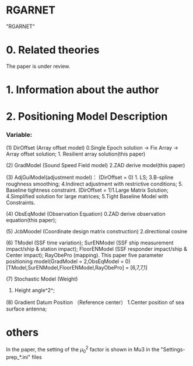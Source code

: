 # RGARNET
"RGARNET"


# 0. Related theories
The paper is under review.
# 1. Information about the author


# 2. Positioning Model Description
### Variable:
(1) DirOffset (Array offset model)
0.Single Epoch solution -> Fix Array -> Array offset solution;  1. Resilient array solution(this paper)

(2) GradModel (Sound Speed Field model)
2.ZAD derive model(this paper)  

(3) AdjGuiModel(adjustment model)：
(DirOffset = 0) 1. LS; 3.B-spline roughness smoothing; 4.Indirect adjustment with restrictive conditions; 5. Baseline tightness constraint.
(DirOffset = 1)1.Large Matrix Solution; 4.Simplified solution for large matrices;  5.Tight Baseline Model with Constraints.

(4) ObsEqModel (Observation Equation)
0.ZAD derive observation equation(this paper);

(5) JcbMoodel (Coordinate design matrix construction)
2.directional cosine


(6) TModel (SSF time variation); SurENModel (SSF ship measurement impact/ship & station impact); FloorENModel (SSF responder impact/ship & Center impact); RayObePro (mapping).
This paper five parameter positioning model(GradModel = 2,ObsEqModel = 0)
[TModel,SurENModel,FloorENModel,RayObePro] = [6,7,7,1]

(7) Stochastic Model (Weight)
1. Height angle^2^;

(8) Gradient Datum Position （Reference center）
1.Center position of sea surface antenna;


# others
In the paper, the setting of the   $\mu^2_0$ factor is shown in Mu3 in the "Settings-prep_*.ini" files

